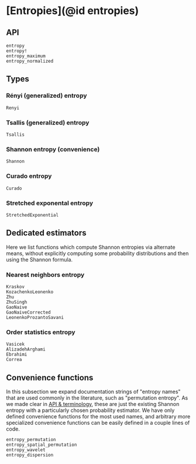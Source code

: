 # [Entropies](@id entropies)

## API

```@docs
entropy
entropy!
entropy_maximum
entropy_normalized
```

## Types

### Rényi (generalized) entropy

```@docs
Renyi
```

### Tsallis (generalized) entropy

```@docs
Tsallis
```

### Shannon entropy (convenience)

```@docs
Shannon
```

### Curado entropy

```@docs
Curado
```

### Stretched exponental entropy

```@docs
StretchedExponential
```

## Dedicated estimators

Here we list functions which compute Shannon entropies via alternate means, without explicitly computing some probability distributions and then using the Shannon formula.

### Nearest neighbors entropy

```@docs
Kraskov
KozachenkoLeonenko
Zhu
ZhuSingh
GaoNaive
GaoNaiveCorrected
LeonenkoProzantoSavani
```

### Order statistics entropy

```@docs
Vasicek
AlizadehArghami
Ebrahimi
Correa
```

## Convenience functions

In this subsection we expand documentation strings of "entropy names" that are used commonly in the literature, such as "permutation entropy". As we made clear in [API & terminology](@ref), these are just the existing Shannon entropy with a particularly chosen probability estimator. We have only defined convenience functions for the most used names, and arbitrary more specialized convenience functions can be easily defined in a couple lines of code.

```@docs
entropy_permutation
entropy_spatial_permutation
entropy_wavelet
entropy_dispersion
```
